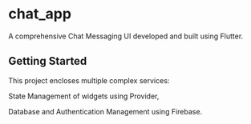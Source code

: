 # chat_app

A comprehensive Chat Messaging UI developed and built using Flutter.

## Getting Started

This project encloses multiple complex services:

State Management of widgets using Provider,

Database and Authentication Management using Firebase.
